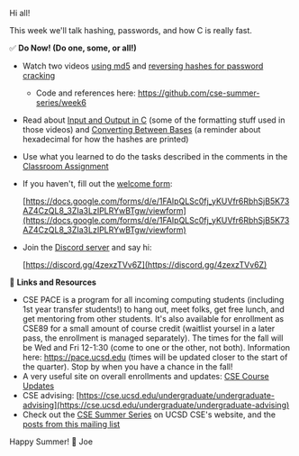 Hi all!

This week we'll talk hashing, passwords, and how C is really fast.

✅ **Do Now! (Do one, some, or all!)**

- Watch two videos [using md5](https://youtu.be/xOYo2UdR7vE) and [reversing hashes for password cracking](https://youtu.be/VAG9DtdjwKw)
    - Code and references here: https://github.com/cse-summer-series/week6
- Read about [Input and Output in C](https://diveintosystems.org/book/C2-C_depth/IO.html) (some of the formatting stuff used in those videos) and [Converting Between Bases](https://diveintosystems.org/book/C4-Binary/conversion.html) (a reminder about hexadecimal for how the hashes are printed)
- Use what you learned to do the tasks described in the comments in the [Classroom Assignment](https://classroom.github.com/a/OT50BXqg)
- If you haven't, fill out the [welcome form](https://docs.google.com/forms/d/e/1FAIpQLSc0fj_yKUVfr6RbhSjB5K73AZ4CzQL8_3ZIa3LzIPLRYwBTgw/viewform):
  
  [https://docs.google.com/forms/d/e/1FAIpQLSc0fj_yKUVfr6RbhSjB5K73AZ4CzQL8_3ZIa3LzIPLRYwBTgw/viewform](https://docs.google.com/forms/d/e/1FAIpQLSc0fj_yKUVfr6RbhSjB5K73AZ4CzQL8_3ZIa3LzIPLRYwBTgw/viewform)

- Join the [Discord server](https://discord.gg/4zexzTVv6Z) and say hi:
  
  [https://discord.gg/4zexzTVv6Z](https://discord.gg/4zexzTVv6Z)

🔗 **Links and Resources**

- CSE PACE is a program for all incoming computing students (including 1st year transfer students!) to hang out, meet folks, get free lunch, and get mentoring from other students. It's also available for enrollment as CSE89 for a small amount of course credit (waitlist yoursel in a later pass, the enrollment is managed separately). The times for the fall will be Wed and Fri 12-1:30 (come to one or the other, not both). Information here: https://pace.ucsd.edu (times will be updated closer to the start of the quarter). Stop by when you have a chance in the fall!
- A very useful site on overall enrollments and updates: [CSE Course Updates](https://cse.ucsd.edu/undergraduate/fall-2024-undergraduate-course-updates)
- CSE advising: [https://cse.ucsd.edu/undergraduate/undergraduate-advising](https://cse.ucsd.edu/undergraduate/undergraduate-advising)
- Check out the [CSE Summer Series](https://cse.ucsd.edu/undergraduate/cse-summer-series) on UCSD CSE's website, and the [posts from this mailing list](https://cse-summer-series.github.io/2024/)

Happy Summer! 🌅
Joe